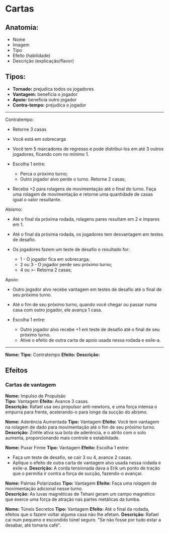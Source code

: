 # Cartas

## Anatomia:
- Nome
- Imagem
- Tipo
- Efeito (habilidade)
- Descrição (explicação/flavor)

## Tipos:
- **Tornado:** prejudica todos os jogadores
- **Vantagem:** beneficia o jogador
- **Apoio:** beneficia outro jogador
- **Contra-tempo:** prejudica o jogador

---

Contratempo:
- Retorne 3 casas

- Você está em sobrecarga

- Você tem 5 marcadores de regresso e pode distribui-los em até 3 outros jogadores, ficando com no mínimo 1.

- Escolha 1 entre:
	* Perca o próximo turno;
	* Outro jogador alvo perde o turno. Retorne 2 casas;

- Receba +2 para rolagens de movimentação até o final do turno. Faça uma rolagem de movimentação e retorne uma quantidade de casas igual o valor resultante.

Abismo:
- Até o final da próxima rodada, rolagens pares resultam em 2 e ímpares em 1.

- Até o final da próxima rodada, os jogadores tem desvantagem em testes de desafio.

- Os jogadores fazem um teste de desafio o resultado for:
	* 1 - O jogador fica em sobrecarga;
	* 2 ou 3 - O jogador perde seu próximo turno;
	* 4 ou >- Retorna 2 casas;

Apoio:
- Outro jogador alvo recebe vantagem em testes de desafio até o final de seu próximo turno.

- Até o fim de seu próximo turno, quando você chegar ou passar numa casa com outro jogador, ele avança 1 casa.  
- Escolha 1 entre:
    * Outro jogador alvo recebe +1 em teste de desafio até o final de seu próximo turno.
    * Ative o efeito de outra carta de apoio usada nessa rodada e exile-a.
---

**Nome:**
**Tipo:** Contratempo
**Efeito:**
**Descrição:**

## Efeitos

### Cartas de vantagem

**Nome:** Impulso de Propulsão  
**Tipo:** Vantagem
**Efeito:** Avance 3 casas.  
**Descrição:** Rafael usa seu propulsor anti-newtons, e uma força intensa o empurra para frente, acelerando-o para longe da sucção do abismo.

**Nome:** Aderência Aumentada
**Tipo:** Vantagem
**Efeito:** Você tem vantagem na rolagem de dado para movimentação até o fim de seu próximo turno.
**Descrição:** Zinhle ativa sua bota de aderência, e o atrito com o solo aumenta, proporcionando mais controle e estabilidade.

**Nome:** Puxar Firme
**Tipo:** Vantagem
**Efeito:** Escolha 1 entre:
- Faça um teste de desafio, se cair 3 ou 4, avance 2 casas.
- Aplique o efeito de outra carta de vantagem alvo usada nessa rodada e exile-a.
**Descrição:** A corda tensionada dava a Erik um ponto de tração que o permitia ir contra a força de sucção, fazendo-o avançar. 

**Nome:** Palmas Polarizadas
**Tipo:** Vantagem
**Efeito:** Faça uma rolagem de movimentação adicional nesse turno.  
**Descrição:** As luvas magnéticas de Tehani geram um campo magnético que exerce uma força de atração nas partes metálicas da tumba.

**Nome:** Túneis Secretos
**Tipo:** Vantagem
**Efeito:** Até o final da rodada, efeitos que o fazem voltar alguma casa não lhe afetam.
**Descrição:** Rafael cai num pequeno e escondido túnel seguro. "Se não fosse por tudo estar a desabar, até tomaria café".

